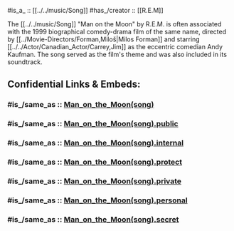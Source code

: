 
#is_a_ :: [[../../music/Song]]
#has_/creator :: [[R.E.M]] 

The [[../../music/Song]] "Man on the Moon" by R.E.M. is often 
associated with the 1999 biographical comedy-drama film of the same name, 
directed by [[../Movie-Directors/Forman,Miloš|Milos Forman]] 
and starring [[../../Actor/Canadian_Actor/Carrey,Jim]] as the eccentric comedian Andy Kaufman. 
The song served as the film's theme and was also included in its soundtrack.


## Confidential Links & Embeds: 

### #is_/same_as :: [Man_on_the_Moon(song)](/_Standards/Society/Communication/Media/Movie/Movie-Genre/Horror-Movie/Man_on_the_Moon(song).md) 

### #is_/same_as :: [Man_on_the_Moon(song).public](/_public/Society/Communication/Media/Movie/Movie-Genre/Horror-Movie/Man_on_the_Moon(song).public.md) 

### #is_/same_as :: [Man_on_the_Moon(song).internal](/_internal/Society/Communication/Media/Movie/Movie-Genre/Horror-Movie/Man_on_the_Moon(song).internal.md) 

### #is_/same_as :: [Man_on_the_Moon(song).protect](/_protect/Society/Communication/Media/Movie/Movie-Genre/Horror-Movie/Man_on_the_Moon(song).protect.md) 

### #is_/same_as :: [Man_on_the_Moon(song).private](/_private/Society/Communication/Media/Movie/Movie-Genre/Horror-Movie/Man_on_the_Moon(song).private.md) 

### #is_/same_as :: [Man_on_the_Moon(song).personal](/_personal/Society/Communication/Media/Movie/Movie-Genre/Horror-Movie/Man_on_the_Moon(song).personal.md) 

### #is_/same_as :: [Man_on_the_Moon(song).secret](/_secret/Society/Communication/Media/Movie/Movie-Genre/Horror-Movie/Man_on_the_Moon(song).secret.md)

